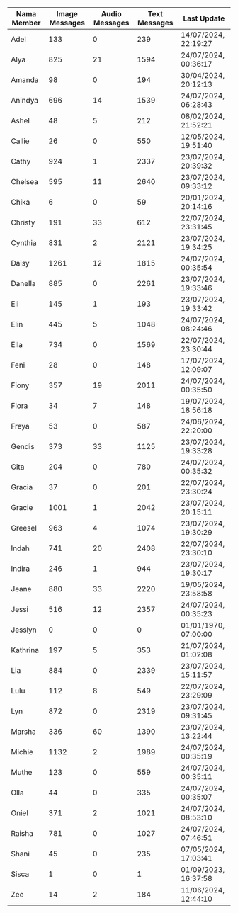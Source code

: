 | Nama Member | Image Messages | Audio Messages | Text Messages | Last Update |
| ------ | -------------- | -------------- | ------------- | ------------ |
| Adel | 133 | 0 | 239 | 14/07/2024, 22:19:27 |
| Alya | 825 | 21 | 1594 | 24/07/2024, 00:36:17 |
| Amanda | 98 | 0 | 194 | 30/04/2024, 20:12:13 |
| Anindya | 696 | 14 | 1539 | 24/07/2024, 06:28:43 |
| Ashel | 48 | 5 | 212 | 08/02/2024, 21:52:21 |
| Callie | 26 | 0 | 550 | 12/05/2024, 19:51:40 |
| Cathy | 924 | 1 | 2337 | 23/07/2024, 20:39:32 |
| Chelsea | 595 | 11 | 2640 | 23/07/2024, 09:33:12 |
| Chika | 6 | 0 | 59 | 20/01/2024, 20:14:16 |
| Christy | 191 | 33 | 612 | 22/07/2024, 23:31:45 |
| Cynthia | 831 | 2 | 2121 | 23/07/2024, 19:34:25 |
| Daisy | 1261 | 12 | 1815 | 24/07/2024, 00:35:54 |
| Danella | 885 | 0 | 2261 | 23/07/2024, 19:33:46 |
| Eli | 145 | 1 | 193 | 23/07/2024, 19:33:42 |
| Elin | 445 | 5 | 1048 | 24/07/2024, 08:24:46 |
| Ella | 734 | 0 | 1569 | 22/07/2024, 23:30:44 |
| Feni | 28 | 0 | 148 | 17/07/2024, 12:09:07 |
| Fiony | 357 | 19 | 2011 | 24/07/2024, 00:35:50 |
| Flora | 34 | 7 | 148 | 19/07/2024, 18:56:18 |
| Freya | 53 | 0 | 587 | 24/06/2024, 22:20:00 |
| Gendis | 373 | 33 | 1125 | 23/07/2024, 19:33:28 |
| Gita | 204 | 0 | 780 | 24/07/2024, 00:35:32 |
| Gracia | 37 | 0 | 201 | 22/07/2024, 23:30:24 |
| Gracie | 1001 | 1 | 2042 | 23/07/2024, 20:15:11 |
| Greesel | 963 | 4 | 1074 | 23/07/2024, 19:30:29 |
| Indah | 741 | 20 | 2408 | 22/07/2024, 23:30:10 |
| Indira | 246 | 1 | 944 | 23/07/2024, 19:30:17 |
| Jeane | 880 | 33 | 2220 | 19/05/2024, 23:58:58 |
| Jessi | 516 | 12 | 2357 | 24/07/2024, 00:35:23 |
| Jesslyn | 0 | 0 | 0 | 01/01/1970, 07:00:00 |
| Kathrina | 197 | 5 | 353 | 21/07/2024, 01:02:08 |
| Lia | 884 | 0 | 2339 | 23/07/2024, 15:11:57 |
| Lulu | 112 | 8 | 549 | 22/07/2024, 23:29:09 |
| Lyn | 872 | 0 | 2319 | 23/07/2024, 09:31:45 |
| Marsha | 336 | 60 | 1390 | 23/07/2024, 13:22:44 |
| Michie | 1132 | 2 | 1989 | 24/07/2024, 00:35:19 |
| Muthe | 123 | 0 | 559 | 24/07/2024, 00:35:11 |
| Olla | 44 | 0 | 335 | 24/07/2024, 00:35:07 |
| Oniel | 371 | 2 | 1021 | 24/07/2024, 08:53:10 |
| Raisha | 781 | 0 | 1027 | 24/07/2024, 07:46:51 |
| Shani | 45 | 0 | 235 | 07/05/2024, 17:03:41 |
| Sisca | 1 | 0 | 1 | 01/09/2023, 16:37:58 |
| Zee | 14 | 2 | 184 | 11/06/2024, 12:44:10 |
